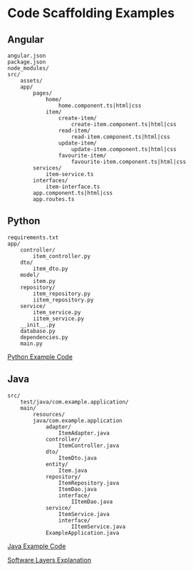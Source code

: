 # Code Scaffolding Examples

## Angular

```
angular.json
package.json
node_modules/
src/
    assets/
    app/
        pages/
            home/
                home.component.ts|html|css
            item/
                create-item/
                    create-item.component.ts|html|css
                read-item/
                    read-item.component.ts|html|css
                update-item/
                    update-item.component.ts|html|css
                favourite-item/
                    favourite-item.component.ts|html|css
        services/
            item-service.ts
        interfaces/
            item-interface.ts
        app.component.ts|html|css
        app.routes.ts
```

## Python

```
requirements.txt
app/
    controller/
        item_controller.py
    dto/
        item_dto.py
    model/
        item.py
    repository/
        item_repository.py
        iitem_repository.py
    service/
        item_service.py
        iitem_service.py
    __init__.py
    database.py
    dependencies.py
    main.py
```

[Python Example Code](https://github.com/dewcservices/SW_GDP/tree/feat/py/py-example/app)

## Java

```
src/
    test/java/com.example.application/
    main/
        resources/
        java/com.example.application
            adapter/
                ItemAdapter.java
            controller/
                ItemController.java
            dto/
                ItemDto.java
            entity/
                Item.java
            repository/
                ItemRepository.java
                ItemDao.java
                interface/
                    IItemDao.java
            service/
                ItemService.java
                interface/
                    IItemService.java
            ExampleApplication.java
```

[Java Example Code](https://github.com/dewcservices/SW_GDP/tree/feat/challenge2/challenge2/src/main/java/com/example/demo)

[Software Layers Explanation](https://github.com/dewcservices/SpringBoot-Temple/blob/main/SoftwareEngineeringChallenge/LayersExplanation.md)
